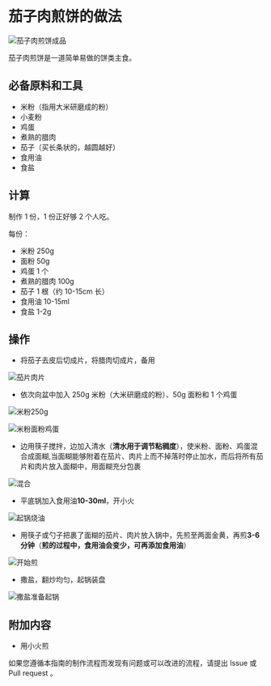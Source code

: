 # 茄子肉煎饼的做法

![茄子肉煎饼成品](https://cdn.jsdelivr.net/gh//gary8177/pic@main/20220831_1661920196.jpg)

茄子肉煎饼是一道简单易做的饼类主食。

## 必备原料和工具

* 米粉（指用大米研磨成的粉）
* 小麦粉
* 鸡蛋
* 煮熟的腊肉
* 茄子（买长条状的，越圆越好）
* 食用油
* 食盐

## 计算

制作 1 份，1 份正好够 2 个人吃。

每份：

* 米粉 250g
* 面粉 50g
* 鸡蛋 1 个
* 煮熟的腊肉 100g
* 茄子 1 根（约 10-15cm 长）
* 食用油 10-15ml
* 食盐 1-2g

## 操作

* 将茄子去皮后切成片，将腊肉切成片，备用

![茄片肉片](https://cdn.jsdelivr.net/gh//gary8177/pic@main/20220831_1661920203.jpg)

* 依次向盆中加入 250g 米粉（大米研磨成的粉）、50g 面粉和 1 个鸡蛋

![米粉250g](https://cdn.jsdelivr.net/gh//gary8177/pic@main/20220831_1661920211.jpg)

![米粉面粉鸡蛋](https://cdn.jsdelivr.net/gh//gary8177/pic@main/20220831_1661920219.jpg)

* 边用筷子搅拌，边加入清水（**清水用于调节粘稠度**），使米粉、面粉、鸡蛋混合成面糊,当面糊能够附着在茄片、肉片上而不掉落时停止加水，而后将所有茄片和肉片放入面糊中，用面糊充分包裹

![混合](https://cdn.jsdelivr.net/gh//gary8177/pic@main/20220831_1661920225.jpg)

* 平底锅加入食用油**10-30ml**，开小火

![起锅烧油](https://cdn.jsdelivr.net/gh//gary8177/pic@main/20220831_1661920231.jpg)

* 用筷子或勺子把裹了面糊的茄片、肉片放入锅中，先煎至两面金黄，再煎**3-6分钟**（**煎的过程中，食用油会变少，可再添加食用油**）

![开始煎](https://cdn.jsdelivr.net/gh//gary8177/pic@main/20220831_1661920238.jpg)

* 撒盐，翻炒均匀，起锅装盘

![撒盐准备起锅](https://cdn.jsdelivr.net/gh//gary8177/pic@main/20220831_1661920247.jpg)

## 附加内容

* 用小火煎

如果您遵循本指南的制作流程而发现有问题或可以改进的流程，请提出 Issue 或 Pull request 。

